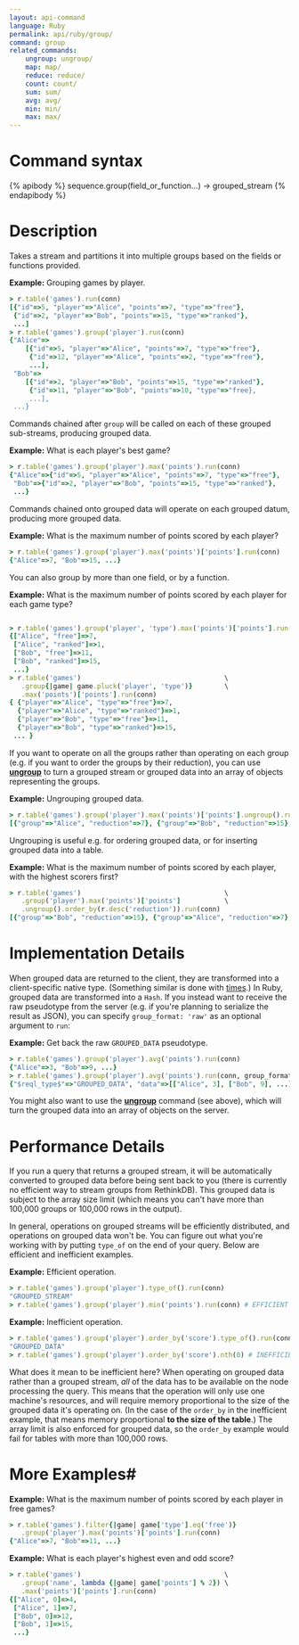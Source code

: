 ```yaml
---
layout: api-command
language: Ruby
permalink: api/ruby/group/
command: group
related_commands:
    ungroup: ungroup/
    map: map/
    reduce: reduce/
    count: count/
    sum: sum/
    avg: avg/
    min: min/
    max: max/
---
```


# Command syntax #

{% apibody %}
sequence.group(field_or_function...) &rarr; grouped_stream
{% endapibody %}

# Description #

Takes a stream and partitions it into multiple groups based on the
fields or functions provided.

__Example:__ Grouping games by player.

```rb
> r.table('games').run(conn)
[{"id"=>5, "player"=>"Alice", "points"=>7, "type"=>"free"},
 {"id"=>2, "player"=>"Bob", "points"=>15, "type"=>"ranked"},
 ...]
> r.table('games').group('player').run(conn)
{"Alice"=>
    [{"id"=>5, "player"=>"Alice", "points"=>7, "type"=>"free"},
     {"id"=>12, "player"=>"Alice", "points"=>2, "type"=>"free"},
     ...],
 "Bob"=>
    [{"id"=>2, "player"=>"Bob", "points"=>15, "type"=>"ranked"},
     {"id"=>11, "player"=>"Bob", "points"=>10, "type"=>"free},
     ...],
 ...}
```

Commands chained after `group` will be called on each of these grouped
sub-streams, producing grouped data.

__Example:__ What is each player's best game?

```rb
> r.table('games').group('player').max('points').run(conn)
{"Alice"=>{"id"=>5, "player"=>"Alice", "points"=>7, "type"=>"free"},
 "Bob"=>{"id"=>2, "player"=>"Bob", "points"=>15, "type"=>"ranked"},
 ...}
```

Commands chained onto grouped data will operate on each grouped datum,
producing more grouped data.

__Example:__ What is the maximum number of points scored by each player?

```rb
> r.table('games').group('player').max('points')['points'].run(conn)
{"Alice"=>7, "Bob"=>15, ...}
```

You can also group by more than one field, or by a function.

__Example:__ What is the maximum number of points scored by each
player for each game type?

```rb

> r.table('games').group('player', 'type').max('points')['points'].run(conn)
{["Alice", "free"]=>7,
 ["Alice", "ranked"]=>1,
 ["Bob", "free"]=>11,
 ["Bob", "ranked"]=>15,
 ...}
> r.table('games')                                    \
   .group{|game| game.pluck('player', 'type')}        \
   .max('points')['points'].run(conn)
{ {"player"=>"Alice", "type"=>"free"}=>7,
  {"player"=>"Alice", "type"=>"ranked"}=>1,
  {"player"=>"Bob", "type"=>"free"}=>11,
  {"player"=>"Bob", "type"=>"ranked"}=>15,
 ... }

```

If you want to operate on all the groups rather than operating on each
group (e.g. if you want to order the groups by their reduction), you
can use [**ungroup**](/api/ruby/ungroup/) to turn a grouped stream or
grouped data into an array of objects representing the groups.

__Example:__ Ungrouping grouped data.

```rb
> r.table('games').group('player').max('points')['points'].ungroup().run(conn)
[{"group"=>"Alice", "reduction"=>7}, {"group"=>"Bob", "reduction"=>15}, ...]
```

Ungrouping is useful e.g. for ordering grouped data, or for inserting
grouped data into a table.

__Example:__ What is the maximum number of points scored by each
player, with the highest scorers first?

```rb
> r.table('games')                                    \
   .group('player').max('points')['points']           \
   .ungroup().order_by(r.desc('reduction')).run(conn)
[{"group"=>"Bob", "reduction"=>15}, {"group"=>"Alice", "reduction"=>7}, ...]
```

# Implementation Details #

When grouped data are returned to the client, they are transformed
into a client-specific native type.  (Something similar is done with
[times](/docs/dates-and-times/).)  In Ruby, grouped data are
transformed into a `Hash`.  If you instead want to receive the raw
pseudotype from the server (e.g. if you're planning to serialize the
result as JSON), you can specify `group_format: 'raw'` as an optional
argument to `run`:

__Example:__ Get back the raw `GROUPED_DATA` pseudotype.

```rb
> r.table('games').group('player').avg('points').run(conn)
{"Alice"=>3, "Bob"=>9, ...}
> r.table('games').group('player').avg('points').run(conn, group_format:'raw')
{"$reql_type$"=>"GROUPED_DATA", "data"=>[["Alice", 3], ["Bob", 9], ...]}
```

You might also want to use the [**ungroup**](/api/ruby/ungroup/)
command (see above), which will turn the grouped data into an array of
objects on the server.

# Performance Details #

If you run a query that returns a grouped stream, it will be
automatically converted to grouped data before being sent back to you
(there is currently no efficient way to stream groups from RethinkDB).
This grouped data is subject to the array size limit (which means you
can't have more than 100,000 groups or 100,000 rows in the output).

In general, operations on grouped streams will be efficiently
distributed, and operations on grouped data won't be.  You can figure
out what you're working with by putting `type_of` on the end of your
query.  Below are efficient and inefficient examples.

__Example:__ Efficient operation.

```rb
> r.table('games').group('player').type_of().run(conn)
"GROUPED_STREAM"
> r.table('games').group('player').min('points').run(conn) # EFFICIENT
```

__Example:__ Inefficient operation.
```rb
> r.table('games').group('player').order_by('score').type_of().run(conn)
"GROUPED_DATA"
> r.table('games').group('player').order_by('score').nth(0) # INEFFICIENT
```

What does it mean to be inefficient here?  When operating on grouped
data rather than a grouped stream, *all* of the data has to be
available on the node processing the query.  This means that the
operation will only use one machine's resources, and will require
memory proportional to the size of the grouped data it's operating
on.  (In the case of the `order_by` in the inefficient example, that
means memory proportional **to the size of the table**.)  The array
limit is also enforced for grouped data, so the `order_by` example
would fail for tables with more than 100,000 rows.

# More Examples#

__Example:__ What is the maximum number of points scored by each
player in free games?

```rb
> r.table('games').filter{|game| game['type'].eq('free')}
   .group('player').max('points')['points'].run(conn)
{"Alice"=>7, "Bob"=>11, ...}
```

__Example:__ What is each player's highest even and odd score?

```rb
> r.table('games')                                    \
   .group('name', lambda {|game| game['points'] % 2}) \
   .max('points')['points'].run(conn)
{["Alice", 0]=>4,
 ["Alice", 1]=>7,
 ["Bob", 0]=>12,
 ["Bob", 1]=>15,
 ...}
```

